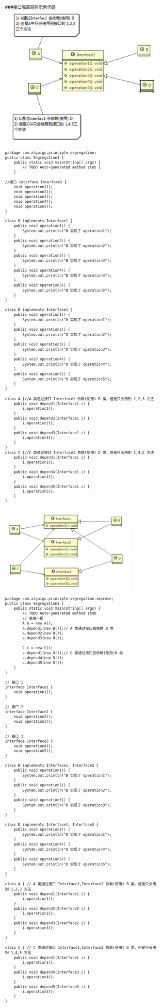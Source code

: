 ###接口隔离原则示例代码
![img.png](image/违反接口隔离原则的依赖关系.png)

    package com.atguigu.principle.segregation; 
    public class Segregation1 { 
        public static void main(String[] args) { 
            // TODO Auto-generated method stub } 
        }

    //接口 interface Interface1 { 
        void operation1(); 
        void operation2();
        void operation3(); 
        void operation4(); 
        void operation5(); 
    }

    class B implements Interface1 { 
        public void operation1() { 
            System.out.println("B 实现了 operation1"); 
        }
        public void operation2() { 
            System.out.println("B 实现了 operation2"); 
        }
        public void operation3() { 
            System.out.println("B 实现了 operation3"); 
        }
        public void operation4() { 
            System.out.println("B 实现了 operation4"); 
        }
        public void operation5() { 
            System.out.println("B 实现了 operation5"); 
        } 
    }

    class D implements Interface1 { 
        public void operation1() {
            System.out.println("D 实现了 operation1"); 
        }
        public void operation2() { 
            System.out.println("D 实现了 operation2"); 
        }
        public void operation3() { 
            System.out.println("D 实现了 operation3"); 
        }
        public void operation4() { 
            System.out.println("D 实现了 operation4"); 
        }
        public void operation5() { 
            System.out.println("D 实现了 operation5"); 
        } 
    }

    class A {//A 类通过接口 Interface1 依赖(使用) B 类，但是只会用到 1,2,3 方法 
        public void depend1(Interface1 i) { 
            i.operation1(); 
        }
        public void depend2(Interface1 i) { 
            i.operation2(); 
        }
        public void depend3(Interface1 i) { 
            i.operation3();
        } 
    }
    class C {//C 类通过接口 Interface1 依赖(使用) D 类，但是只会用到 1,4,5 方法 
        public void depend1(Interface1 i) { 
            i.operation1(); 
        }
        public void depend4(Interface1 i) { 
            i.operation4(); 
        }
        public void depend5(Interface1 i) { 
            i.operation5(); 
        } 
    }

![img.png](image/接口隔离原则优化后的依赖关系.png)

    package com.atguigu.principle.segregation.improve; 
    public class Segregation1 { 
        public static void main(String[] args) { 
            // TODO Auto-generated method stub 
            // 使用一把 
            A a = new A(); 
            a.depend1(new B());// A 类通过接口去依赖 B 类 
            a.depend2(new B()); 
            a.depend3(new B()); 

            C c = new C(); 
            c.depend1(new D());// C 类通过接口去依赖(使用)D 类 
            c.depend4(new D()); 
            c.depend5(new D());
        } 
    }

    // 接口 1 
    interface Interface1 { 
        void operation1(); 
    }

    // 接口 2 
    interface Interface2 { 
        void operation2(); 
        void operation3(); 
    }

    // 接口 3 
    interface Interface3 { 
        void operation4(); 
        void operation5(); 
    }

    class B implements Interface1, Interface2 {
        public void operation1() { 
            System.out.println("B 实现了 operation1"); 
        }
        public void operation2() { 
            System.out.println("B 实现了 operation2"); 
        }
        public void operation3() { 
            System.out.println("B 实现了 operation3"); 
        } 
    }

    class D implements Interface1, Interface3 { 
        public void operation1() { 
            System.out.println("D 实现了 operation1"); 
        }
        public void operation4() { 
            System.out.println("D 实现了 operation4"); 
        }
        public void operation5() { 
            System.out.println("D 实现了 operation5"); 
        }
    }

    class A { // A 类通过接口 Interface1,Interface2 依赖(使用) B 类，但是只会用到 1,2,3 方法 
        public void depend1(Interface1 i) { 
            i.operation1(); 
        }
        public void depend2(Interface2 i) { 
            i.operation2(); 
        }
        public void depend3(Interface2 i) { 
            i.operation3(); 
        } 
    }

    class C { // C 类通过接口 Interface1,Interface3 依赖(使用) D 类，但是只会用到 1,4,5 方法 
        public void depend1(Interface1 i) { 
            i.operation1(); 
        }
        public void depend4(Interface3 i) { 
            i.operation4(); 
        }
        public void depend5(Interface3 i) {
            i.operation5(); 
        } 
    }